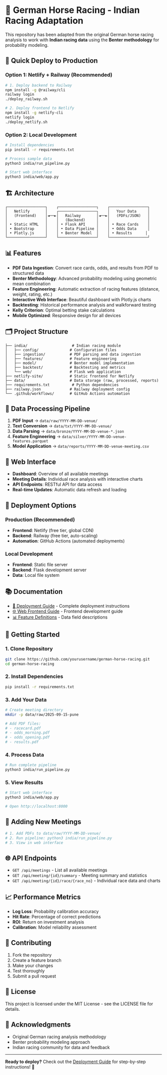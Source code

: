 # 🏇 German Horse Racing - Indian Racing Adaptation

This repository has been adapted from the original German horse racing analysis to work with **Indian racing data** using the **Benter methodology** for probability modeling.

## 🚀 **Quick Deploy to Production**

### **Option 1: Netlify + Railway (Recommended)**

```bash
# 1. Deploy backend to Railway
npm install -g @railway/cli
railway login
./deploy_railway.sh

# 2. Deploy frontend to Netlify  
npm install -g netlify-cli
netlify login
./deploy_netlify.sh
```

### **Option 2: Local Development**

```bash
# Install dependencies
pip install -r requirements.txt

# Process sample data
python3 india/run_pipeline.py

# Start web interface
python3 india/web/app.py
```

## 🏗️ **Architecture**

```
┌─────────────────┐    ┌─────────────────┐    ┌─────────────────┐
│   Netlify       │    ┌─────────────────┐    │   Your Data     │
│   (Frontend)    │◄──►│   Railway       │◄──►│   (PDFs/JSON)   │
│                 │    │   (Backend)     │    │                 │
│ • Static HTML   │    │ • Flask API     │    │ • Race Cards    │
│ • Bootstrap     │    │ • Data Pipeline │    │ • Odds Data     │
│ • Plotly.js     │    │ • Benter Model  │    │ • Results      │
└─────────────────┘    └─────────────────┘    └─────────────────┘
```

## 📊 **Features**

- **PDF Data Ingestion**: Convert race cards, odds, and results from PDF to structured data
- **Benter Methodology**: Advanced probability modeling using geometric mean combination
- **Feature Engineering**: Automatic extraction of racing features (distance, weight, rating, etc.)
- **Interactive Web Interface**: Beautiful dashboard with Plotly.js charts
- **Backtesting**: Historical performance analysis and walkforward testing
- **Kelly Criterion**: Optimal betting stake calculations
- **Mobile Optimized**: Responsive design for all devices

## 🗂️ **Project Structure**

```
├── india/                    # Indian racing module
│   ├── config/              # Configuration files
│   ├── ingestion/           # PDF parsing and data ingestion
│   ├── features/            # Feature engineering
│   ├── model/               # Benter model implementation
│   ├── backtest/            # Backtesting and metrics
│   └── web/                 # Flask web application
├── netlify-site/            # Static frontend for Netlify
├── data/                    # Data storage (raw, processed, reports)
├── requirements.txt          # Python dependencies
├── railway.json             # Railway deployment config
└── .github/workflows/       # GitHub Actions automation
```

## 🔧 **Data Processing Pipeline**

1. **PDF Input** → `data/raw/YYYY-MM-DD-venue/`
2. **Text Conversion** → `data/txt/YYYY-MM-DD-venue/`
3. **Data Parsing** → `data/bronze/YYYY-MM-DD-venue-*.json`
4. **Feature Engineering** → `data/silver/YYYY-MM-DD-venue-features.parquet`
5. **Model Application** → `data/reports/YYYY-MM-DD-venue-meeting.csv`

## 📱 **Web Interface**

- **Dashboard**: Overview of all available meetings
- **Meeting Details**: Individual race analysis with interactive charts
- **API Endpoints**: RESTful API for data access
- **Real-time Updates**: Automatic data refresh and loading

## 🚀 **Deployment Options**

### **Production (Recommended)**
- **Frontend**: Netlify (free tier, global CDN)
- **Backend**: Railway (free tier, auto-scaling)
- **Automation**: GitHub Actions (automated deployments)

### **Local Development**
- **Frontend**: Static file server
- **Backend**: Flask development server
- **Data**: Local file system

## 📚 **Documentation**

- [📖 Deployment Guide](DEPLOYMENT_GUIDE.md) - Complete deployment instructions
- [🌐 Web Frontend Guide](WEB_FRONTEND_GUIDE.md) - Frontend development guide
- [📊 Feature Definitions](documentation/feature_definitions.md) - Data field descriptions

## 🎯 **Getting Started**

### **1. Clone Repository**
```bash
git clone https://github.com/yourusername/german-horse-racing.git
cd german-horse-racing
```

### **2. Install Dependencies**
```bash
pip install -r requirements.txt
```

### **3. Add Your Data**
```bash
# Create meeting directory
mkdir -p data/raw/2025-09-15-pune

# Add PDF files:
# - racecard.pdf
# - odds_morning.pdf
# - odds_opening.pdf
# - results.pdf
```

### **4. Process Data**
```bash
# Run complete pipeline
python3 india/run_pipeline.py
```

### **5. View Results**
```bash
# Start web interface
python3 india/web/app.py

# Open http://localhost:8000
```

## 🔄 **Adding New Meetings**

```bash
# 1. Add PDFs to data/raw/YYYY-MM-DD-venue/
# 2. Run pipeline: python3 india/run_pipeline.py
# 3. View in web interface
```

## 🌐 **API Endpoints**

- `GET /api/meetings` - List all available meetings
- `GET /api/meeting/{id}/summary` - Meeting summary and statistics
- `GET /api/meeting/{id}/race/{race_no}` - Individual race data and charts

## 📈 **Performance Metrics**

- **Log Loss**: Probability calibration accuracy
- **Hit Rate**: Percentage of correct predictions
- **ROI**: Return on investment analysis
- **Calibration**: Model reliability assessment

## 🤝 **Contributing**

1. Fork the repository
2. Create a feature branch
3. Make your changes
4. Test thoroughly
5. Submit a pull request

## 📄 **License**

This project is licensed under the MIT License - see the LICENSE file for details.

## 🙏 **Acknowledgments**

- Original German racing analysis methodology
- Benter probability modeling approach
- Indian racing community for data and feedback

---

**Ready to deploy?** Check out the [Deployment Guide](DEPLOYMENT_GUIDE.md) for step-by-step instructions! 🚀



